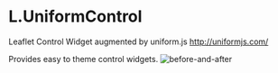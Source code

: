 L.UniformControl
=================

Leaflet Control Widget augmented by uniform.js http://uniformjs.com/

[Online Provided Here]: http://chriscalip.github.io/L.UniformControl/

Provides easy to theme control widgets.
<img src="http://chriscalip.github.io/L.UniformControl/before-and-after-screenshot.png" alt="before-and-after" />



 [Christopher Calip]: https://github.com/chriscalip
 [online demo page]: http://chriscalip.github.io/L.UniformControl/
 [source code]: https://github.com/chriscalip/L.UniformControl "Leaflet GitHub repository"
 [hosted on GitHub]: https://github.com/chriscalip/L.UniformControl